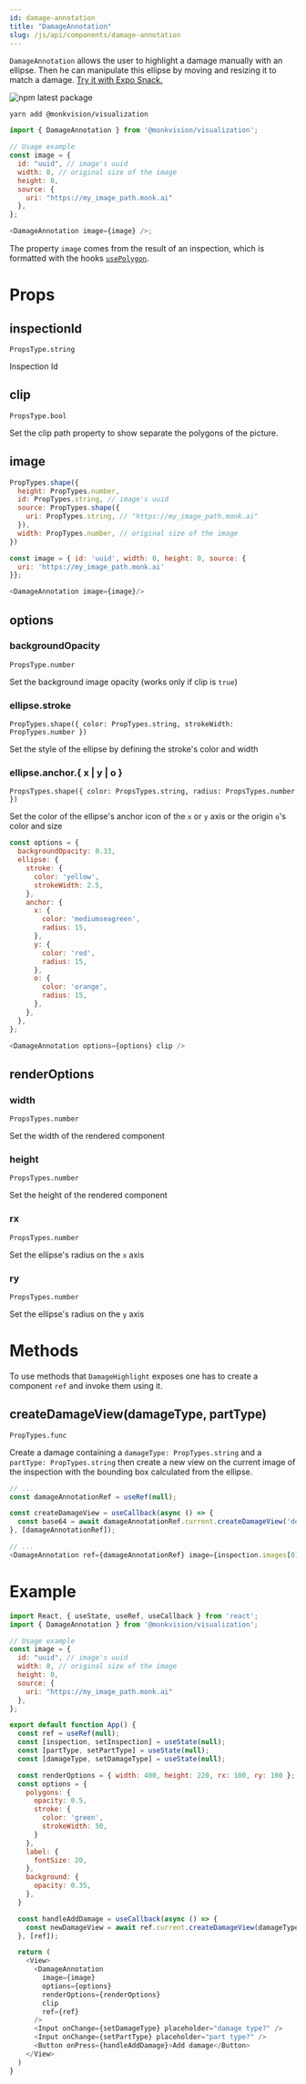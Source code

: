 ```yaml
---
id: damage-annotation
title: "DamageAnnotation"
slug: /js/api/components/damage-annotation
---
```


`DamageAnnotation` allows the user to highlight a damage manually with an ellipse. Then he can manipulate this ellipse
by moving and resizing it to match a damage.
[Try it with Expo Snack.](https://snack.expo.dev/@alexandre-em-monk/damageannotation-component)

![npm latest package](https://img.shields.io/npm/v/@monkvision/react-native/latest.svg)

```yarn
yarn add @monkvision/visualization
```

``` javascript
import { DamageAnnotation } from '@monkvision/visualization';
```

``` javascript
// Usage example
const image = {
  id: "uuid", // image's uuid
  width: 0, // original size of the image
  height: 0,
  source: {
    uri: "https://my_image_path.monk.ai"
  },
};

<DamageAnnotation image={image} />;
```

The property `image` comes from the result of an inspection, which is formatted with the
hooks [`usePolygon`](/docs/js/api/components/damage-highlight#usepolygons).

# Props

## inspectionId
`PropsType.string`

Inspection Id

## clip
`PropsType.bool`

Set the clip path property to show separate the polygons of the picture.

## image

``` javascript
PropTypes.shape({
  height: PropTypes.number,
  id: PropTypes.string, // image's uuid
  source: PropTypes.shape({
    uri: PropTypes.string, // "https://my_image_path.monk.ai"
  }),
  width: PropTypes.number, // original size of the image
})
```

``` javascript
const image = { id: 'uuid', width: 0, height: 0, source: {
  uri: 'https://my_image_path.monk.ai'
}};

<DamageAnnotation image={image}/>
```

## options

### backgroundOpacity
`PropsType.number`

Set the background image opacity (works only if clip is `true`)

### ellipse.stroke
`PropTypes.shape({ color: PropTypes.string, strokeWidth: PropTypes.number })`

Set the style of the ellipse by defining the stroke's color and width

### ellipse.anchor.{ x | y | o }
`PropsTypes.shape({ color: PropsTypes.string, radius: PropsTypes.number })`

Set the color of the ellipse's anchor icon of the `x` or `y` axis or the origin `o`'s color and size

```js
const options = {
  backgroundOpacity: 0.33,
  ellipse: {
    stroke: {
      color: 'yellow',
      strokeWidth: 2.5,
    },
    anchor: {
      x: {
        color: 'mediumseagreen',
        radius: 15,
      },
      y: {
        color: 'red',
        radius: 15,
      },
      o: {
        color: 'orange',
        radius: 15,
      },
    },
  },
};

<DamageAnnotation options={options} clip />
```

## renderOptions

### width
`PropsTypes.number`

Set the width of the rendered component

### height
`PropsTypes.number`

Set the height of the rendered component

### rx
`PropsTypes.number`

Set the ellipse's radius on the `x` axis

### ry
`PropsTypes.number`

Set the ellipse's radius on the `y` axis

# Methods
To use methods that `DamageHighlight` exposes one has to create a component `ref` and invoke them using it.
## createDamageView(damageType, partType)
`PropTypes.func`

Create a damage containing a `damageType: PropTypes.string` and a `partType: PropTypes.string` then create a new view on the current image of the inspection with the bounding box calculated from the ellipse.

```js
// ...
const damageAnnotationRef = useRef(null);

const createDamageView = useCallback(async () => {
  const base64 = await damageAnnotationRef.current.createDamageView('dent', 'bumper_back');
}, [damageAnnotationRef]);

// ...
<DamageAnnotation ref={damageAnnotationRef} image={inspection.images[0]} />
```

# Example


``` javascript
import React, { useState, useRef, useCallback } from 'react';
import { DamageAnnotation } from '@monkvision/visualization';

// Usage example
const image = {
  id: "uuid", // image's uuid
  width: 0, // original size of the image
  height: 0,
  source: {
    uri: "https://my_image_path.monk.ai"
  },
};

export default function App() {
  const ref = useRef(null);
  const [inspection, setInspection] = useState(null);
  const [partType, setPartType] = useState(null);
  const [damageType, setDamageType] = useState(null);

  const renderOptions = { width: 400, height: 220, rx: 100, ry: 100 };
  const options = {
    polygons: {
      opacity: 0.5,
      stroke: {
        color: 'green',
        strokeWidth: 50,
      }
    },
    label: {
      fontSize: 20,
    },
    background: {
      opacity: 0.35,
    },
  }

  const handleAddDamage = useCallback(async () => {
    const newDamageView = await ref.current.createDamageView(damageType, partType);
  }, [ref]);

  return (
    <View>
      <DamageAnnotation
        image={image}
        options={options}
        renderOptions={renderOptions}
        clip
        ref={ref}
      />
      <Input onChange={setDamageType} placeholder="damage type?" />
      <Input onChange={setPartType} placeholder="part type?" />
      <Button onPress={handleAddDamage}>Add damage</Button>
    </View>
  )
}

```